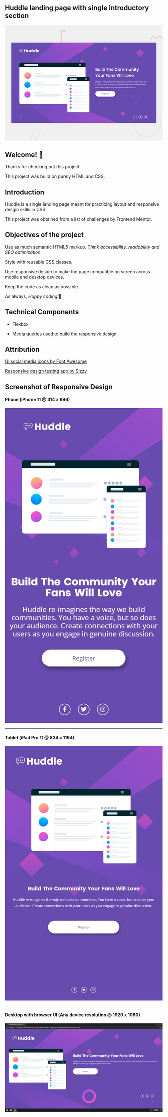 ## Huddle landing page with single introductory section

![Design preview for the Huddle landing page with single introductory section](./design/desktop-preview.jpg)

## Welcome! 👋

Thanks for checking out this project.

This project was build on purely HTML and CSS.

## Introduction

Huddle is a single landing page meant for practicing layout and responsive desgin skills in CSS.

This project was obtained from a list of challenges by Frontend Mentor.

## Objectives of the project

Use as much semantic HTML5 markup. *Think accessibility, readability and SEO optimization.*

Style with reusable CSS classes. 

Use responsive design to make the page compatible on screen across mobile and desktop devices.

Keep the code as clean as possible.

As always, _Happy coding!_🚀

## Technical Components

* Flexbox

* Media queries used to build the responsive design.

## Attribution

[UI social media icons by Font Awesome](https://fontawesome.com/ "Font Awesome")

[Responsive design testing app by Sizzy](https://a.paddle.com/v2/click/49831/114619?link=1947/ "Sizzy")

## Screenshot of Responsive Design

#### Phone (iPhone 11 @ 414 x 896)
![Page preview on iPhone 11](./screenshots/Sizzy-iPhone-11.png)
<hr />

#### Tablet (iPad Pro 11 @ 834 x 1194)
![Page preview on iPad Pro 11](./screenshots/Sizzy-iPad-Pro-11.png)
<hr />

#### Desktop with browser UI (Any device resolution @ 1920 x 1080)
![Page preview on desktop device](./screenshots/Sizzy-Desktop.png)
